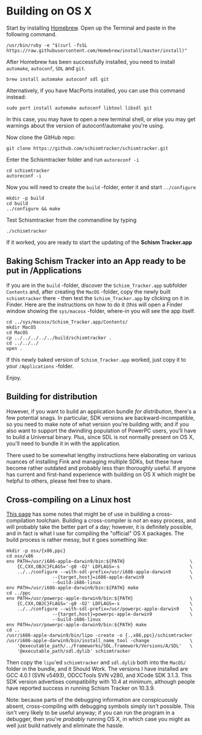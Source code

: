 # Building on OS X

Start by installing [Homebrew](http://brew.sh/). Open up the Terminal and paste in the following command.

```
/usr/bin/ruby -e "$(curl -fsSL https://raw.githubusercontent.com/Homebrew/install/master/install)"
```

After Homebrew has been successfully installed, you need to install `automake`, `autoconf`, `SDL` and `git`.

```
brew install automake autoconf sdl git
```

Alternatively, if you have MacPorts installed, you can use this command instead:
```
sudo port install automake autoconf libtool libsdl git
```
In this case, you may have to open a new terminal shell, or else you may get warnings about the version of autoconf/automake you're using.

Now clone the GitHub repo:

```
git clone https://github.com/schismtracker/schismtracker.git
```

Enter the Schismtracker folder and run `autoreconf -i`

```
cd schismtracker
autoreconf -i
```

Now you will need to create the `build` -folder, enter it and start `../configure`

```
mkdir -p build
cd build
../configure && make
```

Test Schismtracker from the commandline by typing

```
./schismtracker
```

If it worked, you are ready to start the updating of the **Schism Tracker.app**


## Baking Schism Tracker into an App ready to be put in /Applications

If you are in the `build` -folder, discover the `Schism_Tracker.app` subfolder `Contents` and, after creating the `MacOS` -folder, copy the newly built `schismtracker` there - then test the `Schism_Tracker.app` by clicking on it in Finder. Here are the instructions on how to do it (this will open a Finder window showing the `sys/macosx` -folder, where-in you will see the app itself. 

```
cd ../sys/macosx/Schism_Tracker.app/Contents/
mkdir MacOS
cd MacOS
cp ../../../../../build/schismtracker .
cd ../../../
open .
```

If this newly baked version of `Schism_Tracker.app` worked, just copy it to your `/Applications` -folder.

Enjoy.


## Building for distribution

However, if you want to build an application bundle *for distribution*, there's
a few potential snags. In particular, SDK versions are backward-incompatible,
so you need to make note of what version you're building with; and if you also
want to support the dwindling population of PowerPC users, you'll have to build
a Universal binary. Plus, since SDL is not normally present on OS X, you'll
need to bundle it in with the application.

There used to be somewhat lengthy instructions here elaborating on various
nuances of installing Fink and managing multiple SDKs, but these have become
rather outdated and probably less than thoroughly useful. If anyone has current
and first-hand experience with building on OS X which might be helpful to
others, please feel free to share.


## Cross-compiling on a Linux host

[This page](http://devs.openttd.org/~truebrain/compile-farm/apple-darwin9.txt)
has some notes that might be of use in building a cross-compilation toolchain.
Building a cross-compiler is *not* an easy process, and will probably take the
better part of a day; however, it is definitely possible, and in fact is what I
use for compiling the "official" OS X packages. The build process is rather
messy, but it goes something like:

    mkdir -p osx/{x86,ppc}
    cd osx/x86
    env PATH=/usr/i686-apple-darwin9/bin:${PATH}                        \
        {C,CXX,OBJC}FLAGS='-g0 -O2' LDFLAGS=-s                          \
        ../../configure --with-sdl-prefix=/usr/i686-apple-darwin9       \
                     --{target,host}=i686-apple-darwin9                 \
                     --build-i686-linux
    env PATH=/usr/i686-apple-darwin9/bin:${PATH} make
    cd ../ppc
    env PATH=/usr/powerpc-apple-darwin9/bin:${PATH}                     \
        {C,CXX,OBJC}FLAGS='-g0 -O2' LDFLAGS=-s                          \
        ../../configure --with-sdl-prefix=/usr/powerpc-apple-darwin9    \
                     --{target,host}=powerpc-apple-darwin9              \
                     --build-i686-linux
    env PATH=/usr/powerpc-apple-darwin9/bin:${PATH} make
    cd ..
    /usr/i686-apple-darwin9/bin/lipo -create -o {.,x86,ppc}/schismtracker
    /usr/i686-apple-darwin9/bin/install_name_tool -change               \
        '@executable_path/../Frameworks/SDL.framework/Versions/A/SDL'   \
        '@executable_path/sdl.dylib' schismtracker

Then copy the `lipo`'ed `schismtracker` and `sdl.dylib` both into the `MacOS/`
folder in the bundle, and it Should Work. The versions I have installed are GCC
4.0.1 (SVN v5493), ODCCTools SVN v280, and XCode SDK 3.1.3. This SDK version
advertises compatibility with 10.4 at minimum, although people have reported
success in running Schism Tracker on 10.3.9.

Note: because parts of the debugging information are conspicuously absent,
cross-compiling with debugging symbols simply isn't possible. This isn't very
likely to be useful anyway; if you can run the program in a debugger, then
you're *probably* running OS X, in which case you might as well just build
natively and eliminate the hassle.
